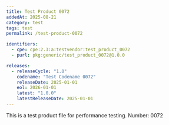 ```yaml
---
title: Test Product 0072
addedAt: 2025-08-21
category: test
tags: test
permalink: /test-product-0072

identifiers:
  - cpe: cpe:2.3:a:testvendor:test_product_0072
  - purl: pkg:generic/test_product_0072@1.0.0

releases:
  - releaseCycle: "1.0"
    codename: "Test Codename 0072"
    releaseDate: 2025-01-01
    eol: 2026-01-01
    latest: "1.0.0"
    latestReleaseDate: 2025-01-01
---
```


This is a test product file for performance testing. Number: 0072
